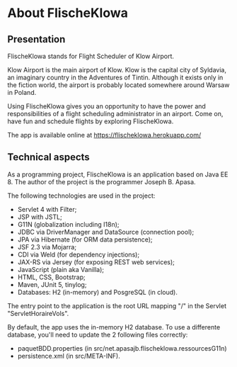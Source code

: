 # About FlischeKlowa

Presentation
-------------
FlischeKlowa stands for Flight Scheduler of Klow Airport.

Klow Airport is the main airport of Klow.
Klow is the capital city of Syldavia, an imaginary country in the Adventures of Tintin.
Although it exists only in the fiction world, the airport is probably located somewhere around Warsaw in Poland.

Using FlischeKlowa gives you an opportunity to have the power and responsibilities of a flight scheduling administrator in an airport.
Come on, have fun and schedule flights by exploring FlischeKlowa.

The app is available online at https://flischeklowa.herokuapp.com/

Technical aspects
-----------------
As a programming project, FlischeKlowa is an application based on Java EE 8.
The author of the project is the programmer Joseph B. Apasa.

The following technologies are used in the project:
- Servlet 4 with Filter;
- JSP with JSTL;
- G11N (globalization including I18n);
- JDBC via DriverManager and DataSource (connection pool);
- JPA via Hibernate (for ORM data persistence);
- JSF 2.3 via Mojarra;
- CDI via Weld (for dependency injections);
- JAX-RS via Jersey (for exposing REST web services);
- JavaScript (plain aka Vanilla);
- HTML, CSS, Bootstrap;
- Maven, JUnit 5, tinylog;
- Databases: H2 (in-memory) and PosgreSQL (in cloud).

The entry point to the application is the root URL mapping "/" in the Servlet "ServletHoraireVols".

By default, the app uses the in-memory H2 database.
To use a differente database, you'll need to update the 2 following files correctly:
* paquetBDD.properties (in src/net.apasajb.flischeklowa.ressourcesG11n)
* persistence.xml (in src/META-INF).
